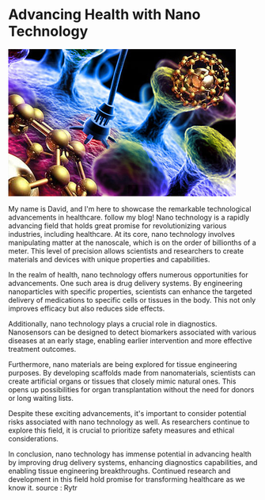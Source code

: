 # Advancing Health with Nano Technology
![Tux, the Linux mascot](Nanotechnology.jpeg)

My name is David, and I'm here to showcase the remarkable technological advancements in healthcare. follow my blog!
Nano technology is a rapidly advancing field that holds great promise for revolutionizing various industries, including healthcare. At its core, nano technology involves manipulating matter at the nanoscale, which is on the order of billionths of a meter. This level of precision allows scientists and researchers to create materials and devices with unique properties and capabilities.

In the realm of health, nano technology offers numerous opportunities for advancements. One such area is drug delivery systems. By engineering nanoparticles with specific properties, scientists can enhance the targeted delivery of medications to specific cells or tissues in the body. This not only improves efficacy but also reduces side effects.

Additionally, nano technology plays a crucial role in diagnostics. Nanosensors can be designed to detect biomarkers associated with various diseases at an early stage, enabling earlier intervention and more effective treatment outcomes.

Furthermore, nano materials are being explored for tissue engineering purposes. By developing scaffolds made from nanomaterials, scientists can create artificial organs or tissues that closely mimic natural ones. This opens up possibilities for organ transplantation without the need for donors or long waiting lists.

Despite these exciting advancements, it's important to consider potential risks associated with nano technology as well. As researchers continue to explore this field, it is crucial to prioritize safety measures and ethical considerations.

In conclusion, nano technology has immense potential in advancing health by improving drug delivery systems, enhancing diagnostics capabilities, and enabling tissue engineering breakthroughs. Continued research and development in this field hold promise for transforming healthcare as we know it.
source : Rytr 
